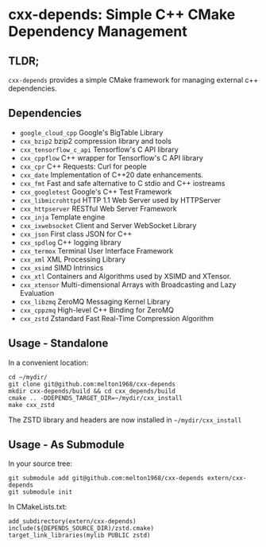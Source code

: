 # cxx-depends: Simple C++ CMake Dependency Management

## TLDR;

`cxx-depends` provides a simple CMake framework for managing external c++ dependencies. 

## Dependencies
- `google_cloud_cpp` Google's BigTable Library
- `cxx_bzip2` bzip2 compression library and tools
- `cxx_tensorflow_c_api` Tensorflow's C API library
- `cxx_cppflow` C++ wrapper for Tensorflow's C API library
- `cxx_cpr` C++ Requests: Curl for people
- `cxx_date` Implementation of C++20 date enhancements.
- `cxx_fmt` Fast and safe alternative to C stdio and C++ iostreams
- `cxx_googletest` Google's C++ Test Framework
- `cxx_libmicrohttpd` HTTP 1.1 Web Server used by HTTPServer
- `cxx_httpserver` RESTful Web Server Framework
- `cxx_inja` Template engine
- `cxx_ixwebsocket` Client and Server WebSocket Library
- `cxx_json` First class JSON for C++
- `cxx_spdlog` C++ logging library
- `cxx_termox` Terminal User Interface Framework
- `cxx_xml` XML Processing Library
- `cxx_xsimd` SIMD Intrinsics
- `cxx_xtl` Containers and Algorithms used by XSIMD and XTensor.
- `cxx_xtensor` Multi-dimensional Arrays with Broadcasting and Lazy Evaluation
- `cxx_libzmq` ZeroMQ Messaging Kernel Library
- `cxx_cppzmq` High-level C++ Binding for ZeroMQ
- `cxx_zstd` Zstandard Fast Real-Time Compression Algorithm


## Usage - Standalone
In a convenient location:
```
cd ~/mydir/
git clone git@github.com:melton1968/cxx-depends
mkdir cxx-depends/build && cd cxx_depends/build
cmake .. -DDEPENDS_TARGET_DIR=~/mydir/cxx_install
make cxx_zstd
```

The ZSTD library and headers are now installed in `~/mydir/cxx_install`


## Usage - As Submodule

In your source tree:
```
git submodule add git@github.com:melton1968/cxx-depends extern/cxx-depends
git submodule init
```

In CMakeLists.txt:
```
add_subdirectory(extern/cxx-depends)
include(${DEPENDS_SOURCE_DIR)/zstd.cmake)
target_link_libraries(mylib PUBLIC zstd)
```
